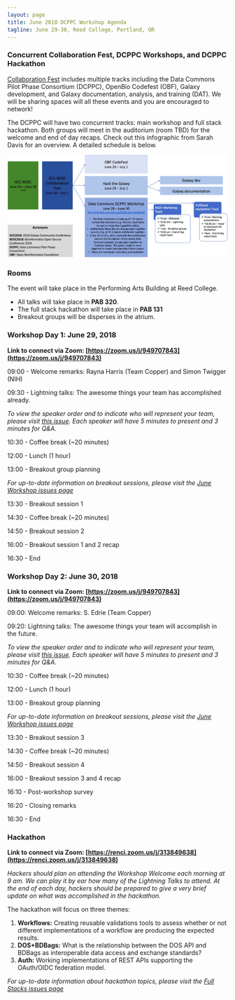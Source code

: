 ```yaml
---
layout: page
title: June 2018 DCPPC Workshop Agenda
tagline: June 29-30, Reed College, Portland, OR
---
```


### Concurrent Collaboration Fest, DCPPC Workshops, and DCPPC Hackathon

[Collaboration Fest](https://galaxyproject.org/events/gccbosc2018/collaboration/) includes multiple tracks including the Data Commons Pilot Phase Consortium (DCPPC), OpenBio Codefest (OBF), Galaxy development, and Galaxy documentation, analysis, and training (DAT). We will be sharing spaces will all these events and you are encouraged to network!

The DCPPC will have two concurrent tracks: main workshop and full stack hackathon. Both groups will meet in the auditorium (room TBD) for the welcome and end of day recaps. Check out this infographic from Sarah Davis for an overview. A detailed schedule is below. 

![](./CoFest-image.png)

### Rooms

The event will take place in the Performing Arts Building at Reed College.

- All talks will take place in **PAB 320**.
- The full stack hackathon will take place in **PAB 131** 
- Breakout groups will be disperses in the atrium.

### Workshop Day 1: June 29, 2018

**Link to connect via Zoom: [https://zoom.us/j/949707843](https://zoom.us/j/949707843)**

09:00 - Welcome remarks: Rayna Harris (Team Copper) and Simon Twigger (NIH)
 
09:30 - Lightning talks: The awesome things your team has accomplished already.

_To view the speaker order and to indicate who will represent your team, please visit [this issue](https://github.com/dcppc/2018-june-workshop/issues/4). Each speaker will have 5 minutes to present and 3 minutes for Q&A._
  
10:30 - Coffee break (~20 minutes)
 
12:00 - Lunch (1 hour)         

13:00 - Breakout group planning

_For up-to-date information on breakout sessions, please visit the [June Workshop issues page](https://github.com/dcppc/2018-june-workshop/issues)_

13:30 - Breakout session 1

14:30 - Coffee break (~20 minutes)

14:50 - Breakout session 2

16:00 - Breakout session 1 and 2 recap 

16:30 - End


### Workshop Day 2: June 30, 2018

**Link to connect via Zoom: [https://zoom.us/j/949707843](https://zoom.us/j/949707843)**

 09:00: Welcome remarks: S. Edrie (Team Copper)
 
 09:20: Lightning talks: The awesome things your team will accomplish in the future.

_To view the speaker order and to indicate who will represent your team, please visit [this issue](https://github.com/dcppc/2018-june-workshop/issues/5). Each speaker will have 5 minutes to present and 3 minutes for Q&A._

10:30 - Coffee break (~20 minutes)
 
12:00 - Lunch (1 hour)         

13:00 - Breakout group planning

_For up-to-date information on breakout sessions, please visit the [June Workshop issues page](https://github.com/dcppc/2018-june-workshop/issues)_

13:30 - Breakout session 3

14:30 - Coffee break (~20 minutes)

14:50 - Breakout session 4

16:00 - Breakout session 3 and 4 recap 

16:10 - Post-workshop survey
 
16:20 - Closing remarks

16:30 - End
 

### Hackathon 

**Link to connect  via Zoom: [https://renci.zoom.us/j/313849638](https://renci.zoom.us/j/313849638)**

_Hackers should plan on attending the Workshop Welcome each morning at 9 am. We can play it by ear how many of the Lightning Talks to attend. At the end of each day, hackers should be prepared to give a very brief update on what was accomplished in the hackathon._

The hackathon will focus on three themes:

1. **Workflows:** Creating reusable validations tools to assess whether or not different implementations of a workflow are producing the expected results.
2. **DOS+BDBags:** What is the relationship between the DOS API and BDBags as interoperable data access and exchange standards?
3. **Auth:** Working implementations of REST APIs supporting the OAuth/OIDC federation model.
 
_For up-to-date information about hackathon topics, please visit the [Full Stacks issues page](https://github.com/dcppc/full-stacks/issues)_ 

